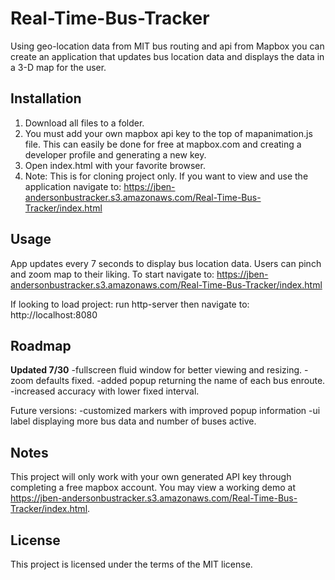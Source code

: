 # Real-Time-Bus-Tracker

Using geo-location data from MIT bus routing and api from Mapbox you can create an application that updates bus location data and displays the data in a 3-D map for the user.

## Installation

1.  Download all files to a folder.
2.  You must add your own mapbox api key to the top of mapanimation.js file. This can easily be done for free at mapbox.com and creating a developer profile and generating a new key.
3.  Open index.html with your favorite browser.
4.  Note: This is for cloning project only.  If you want to view and use the application navigate to: https://jben-andersonbustracker.s3.amazonaws.com/Real-Time-Bus-Tracker/index.html

## Usage

App updates every 7 seconds to display bus location data. Users can pinch and zoom map to their liking.  To start navigate to: https://jben-andersonbustracker.s3.amazonaws.com/Real-Time-Bus-Tracker/index.html

If looking to load project: run http-server then navigate to: http://localhost:8080

## Roadmap

  **Updated 7/30**
  -fullscreen fluid window for better viewing and resizing.
  -zoom defaults fixed.
  -added popup returning the name of each bus enroute.
  -increased accuracy with lower fixed interval. 
  
  
Future versions: 
  -customized markers with improved popup information
  -ui label displaying more bus data and number of buses active.
  

## Notes

This project will only work with your own generated API key through completing a free mapbox account.  You may view a working demo at https://jben-andersonbustracker.s3.amazonaws.com/Real-Time-Bus-Tracker/index.html. 

## License

This project is licensed under the terms of the MIT license.
